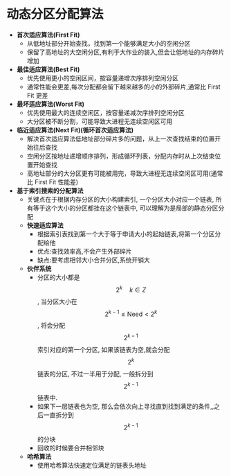 # 动态分区分配算法

* **首次适应算法(First Fit)**
    * 从低地址部分开始查找，找到第一个能够满足大小的空闲分区
    * 保留了高地址的大空闲分区,有利于大作业的装入,但会让低地址的内存碎片增加
* **最佳适应算法(Best Fit)**
    * 优先使用更小的空闲区间，按容量递增次序排列空闲分区
    * 通常性能会更差,每次分配都会留下越来越多的小的外部碎片,通常比 First Fit 更差
* **最坏适应算法(Worst Fit)**
    * 优先使用最大的连续空闲区，按容量递减次序排列空闲分区
    * 大分区被不断分割，可能导致大进程无连续空闲区可用
* **临近适应算法(Next Fit)(循环首次适应算法)**
    * 解决首次适应算法低地址部分碎片多的问题，从上一次查找结束的位置开始往后查找
    * 空闲分区按地址递增顺序排列，形成循环列表，分配内存时从上次结束位置开始查找
    * 高地址部分的大分区更有可能被用完，导致大进程无连续空闲区可用(通常比 First Fit 性能差)
* **基于索引搜索的分配算法**
    * 关键点在于根据内存分区的大小构建索引, 一个分区大小对应一个链表, 所有等于这个大小的分区都挂在这个链表中, 可以理解为是局部的静态分区分配
    * **快速适应算法**
        * 根据索引表找到第一个大于等于申请大小的起始链表,将第一个分区分配给他
        * 优点:查找效率高,不会产生外部碎片
        * 缺点:要考虑相邻大小合并分区,系统开销大
    * **伙伴系统**
        * 分区的大小都是 $$2^k \quad k\in Z$$ , 当分区大小在 $$2^{k - 1} \le \text{Need} < 2^{k}$$ , 将会分配 $$2^{k - 1}$$ 索引对应的第一个分区, 如果该链表为空,就会分配 $$2^k$$ 链表的分区, 不过一半用于分配, 一般拆分到 $$2^{k - 1}$$ 链表中.
        * 如果下一层链表也为空, 那么会依次向上寻找直到找到满足的条件,,之后一直拆分到 $$2^{k - 1}$$ 的分块
        * 回收的时候要合并相邻块
    * **哈希算法**
        * 使用哈希算法快速定位满足的链表头地址